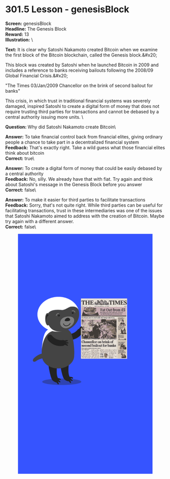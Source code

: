 # 301.5 Lesson - genesisBlock

**Screen:** genesisBlock\
**Headline:** The Genesis Block\
**Reward:** 13\
**Illustration:** \

**Text:** It is clear why Satoshi Nakamoto created Bitcoin when we examine the first block of the Bitcoin blockchain, called the Genesis block.&amp;#x20;

This block was created by Satoshi when he launched Bitcoin in 2009 and includes a reference to banks receiving bailouts following the 2008/09 Global Financial Crisis.&amp;#x20;

&quot;The Times 03/Jan/2009 Chancellor on the brink of second bailout for banks&quot;

This crisis, in which trust in traditional financial systems was severely damaged, inspired Satoshi to create a digital form of money that does not require trusting third parties for transactions and cannot be debased by a central authority issuing more units.
\

**Question:** Why did Satoshi Nakamoto create Bitcoin\

**Answer:** To take financial control back from financial elites, giving ordinary people a chance to take part in a decentralized financial system\
**Feedback:** That&#x27;s exactly right. Take a wild guess what those financial elites think about bitcoin\
**Correct:** true\

**Answer:** To create a digital form of money that could be easily debased by a central authority\
**Feedback:** No, silly. We already have that with fiat. Try again and think about Satoshi&#x27;s message in the Genesis Block before you answer\
**Correct:** false\

**Answer:** To make it easier for third parties to facilitate transactions\
**Feedback:** Sorry, that&#x27;s not quite right. While third parties can be useful for facilitating transactions, trust in these intermediaries was one of the issues that Satoshi Nakamoto aimed to address with the creation of Bitcoin. Maybe try again with a different answer.\
**Correct:** false\


<figure><img src="../.gitbook/assets/301-05.png" alt=""><figcaption></figcaption></figure>

